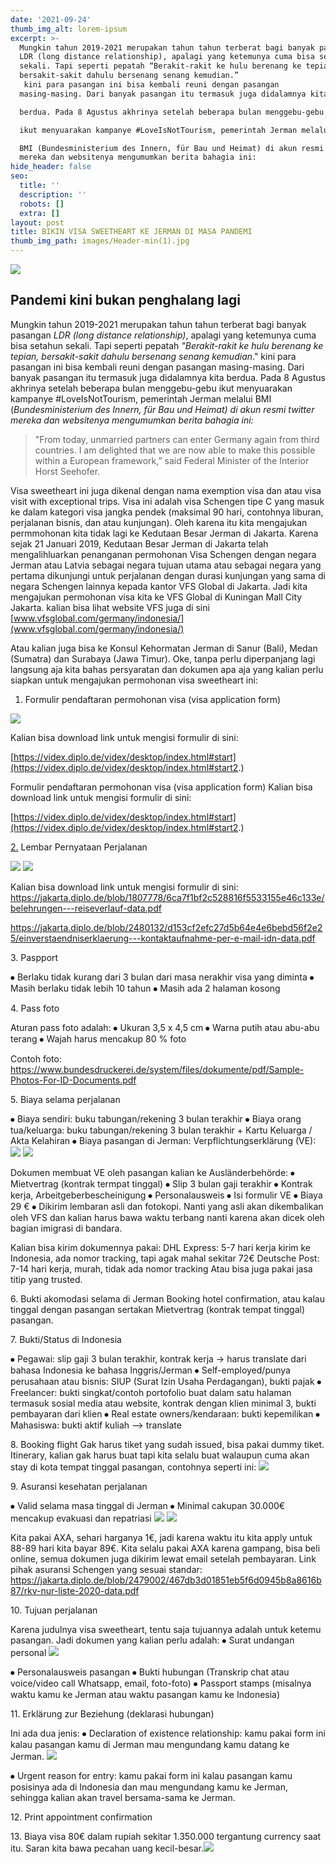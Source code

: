 ```yaml
---
date: '2021-09-24'
thumb_img_alt: lorem-ipsum
excerpt: >-
  Mungkin tahun 2019-2021 merupakan tahun tahun terberat bagi banyak pasangan
  LDR (long distance relationship), apalagi yang ketemunya cuma bisa setahun
  sekali. Tapi seperti pepatah “Berakit-rakit ke hulu berenang ke tepian,
  bersakit-sakit dahulu bersenang senang kemudian.”
   kini para pasangan ini bisa kembali reuni dengan pasangan 
  masing-masing. Dari banyak pasangan itu termasuk juga didalamnya kita 

  berdua. Pada 8 Agustus akhrinya setelah beberapa bulan menggebu-gebu 

  ikut menyuarakan kampanye #LoveIsNotTourism, pemerintah Jerman melalui 

  BMI (Bundesministerium des Innern, für Bau und Heimat) di akun resmi twitter
  mereka dan websitenya mengumumkan berita bahagia ini:
hide_header: false
seo:
  title: ''
  description: ''
  robots: []
  extra: []
layout: post
title: BIKIN VISA SWEETHEART KE JERMAN DI MASA PANDEMI
thumb_img_path: images/Header-min(1).jpg
---
```


![](https://i2.lensdump.com/i/gZYcRm.jpg)

## Pandemi kini bukan penghalang lagi

Mungkin tahun 2019-2021 merupakan tahun tahun terberat bagi banyak pasangan *LDR (long distance relationship)*, apalagi yang ketemunya cuma bisa setahun sekali. Tapi seperti pepatah *"Berakit-rakit ke hulu berenang ke tepian, bersakit-sakit dahulu bersenang senang kemudian*." kini para pasangan ini bisa kembali reuni dengan pasangan masing-masing. Dari banyak pasangan itu termasuk juga didalamnya kita berdua. Pada 8 Agustus akhrinya setelah beberapa bulan menggebu-gebu ikut menyuarakan kampanye #LoveIsNotTourism, pemerintah Jerman melalui BMI (*Bundesministerium des Innern, für Bau und Heimat) di akun resmi twitter mereka dan websitenya mengumumkan berita bahagia ini:*

> "From today, unmarried partners can enter Germany again from third
> countries. I am delighted that we are now able to make this possible
> within a European framework,” said Federal Minister of the Interior Horst Seehofer.

Visa sweetheart ini juga dikenal dengan nama exemption visa dan atau visa visit with exceptional trips. Visa ini adalah visa Schengen tipe C yang masuk ke dalam kategori visa jangka pendek (maksimal 90 hari, contohnya liburan, perjalanan bisnis, dan atau kunjungan). Oleh karena itu kita mengajukan permmohonan kita tidak lagi ke Kedutaan Besar Jerman di Jakarta. Karena sejak 21 Januari 2019, Kedutaan Besar Jerman di Jakarta telah mengalihluarkan penanganan permohonan Visa Schengen dengan negara Jerman atau Latvia sebagai negara tujuan utama atau sebagai negara yang pertama dikunjungi untuk perjalanan dengan durasi kunjungan yang sama di negara Schengen lainnya kepada kantor VFS Global di Jakarta. Jadi kita mengajukan permohonan visa kita ke VFS Global di Kuningan Mall City Jakarta. kalian bisa lihat website VFS juga di sini [www.vfsglobal.com/germany/indonesia/](www.vfsglobal.com/germany/indonesia/)

Atau kalian juga bisa ke Konsul Kehormatan Jerman di Sanur (Bali), Medan (Sumatra) dan Surabaya (Jawa Timur). Oke, tanpa perlu diperpanjang lagi langsung aja kita bahas persyaratan dan dokumen apa aja yang kalian perlu siapkan untuk mengajukan permohonan visa sweetheart ini:

1.  Formulir pendaftaran permohonan visa (visa application form)

![](https://i.lensdump.com/i/gZYoBH.jpg)

Kalian bisa download link untuk mengisi formulir di sini:

[https://videx.diplo.de/videx/desktop/index.html#start](https://videx.diplo.de/videx/desktop/index.html#start2.)

Formulir pendaftaran permohonan visa (visa application form)
Kalian bisa download link untuk mengisi formulir di sini:

[https://videx.diplo.de/videx/desktop/index.html#start](https://videx.diplo.de/videx/desktop/index.html#start2.)

[2.](https://videx.diplo.de/videx/desktop/index.html#start2.) Lembar Pernyataan Perjalanan

![](https://i2.lensdump.com/i/gZYN2c.jpg)
![](https://i1.lensdump.com/i/gZYuo1.jpg)

Kalian bisa download link untuk mengisi formulir di sini:
https://jakarta.diplo.de/blob/1807778/6ca7f1bf2c528816f5533155e46c133e/belehrungen---reiseverlauf-data.pdf

https://jakarta.diplo.de/blob/2480132/d153cf2efc27d5b64e4e6bebd56f2e25/einverstaendniserklaerung---kontaktaufnahme-per-e-mail-idn-data.pdf

3\. Paspport

⦁	Berlaku tidak kurang dari 3 bulan dari masa nerakhir visa yang diminta
⦁	Masih berlaku tidak lebih 10 tahun
⦁	Masih ada 2 halaman kosong

4\. Pass foto

Aturan pass foto adalah:
⦁	Ukuran 3,5 x 4,5 cm
⦁	Warna putih atau abu-abu terang
⦁	Wajah harus mencakup 80 % foto

Contoh foto:
https://www.bundesdruckerei.de/system/files/dokumente/pdf/Sample-Photos-For-ID-Documents.pdf

5\. Biaya selama perjalanan

⦁	Biaya sendiri: buku tabungan/rekening 3 bulan terakhir
⦁	Biaya orang tua/keluarga: buku tabungan/rekening 3 bulan terakhir + Kartu Keluarga / Akta Kelahiran
⦁	Biaya pasangan di Jerman: Verpflichtungserklärung (VE):
![](https://i3.lensdump.com/i/gZYPJK.jpg)
![](https://i.lensdump.com/i/gZYfeZ.jpg)

Dokumen membuat VE oleh pasangan kalian ke Ausländerbehörde:
⦁	Mietvertrag (kontrak termpat tinggal)
⦁	Slip 3 bulan gaji terakhir
⦁	Kontrak kerja, Arbeitgeberbescheinigung
⦁	Personalausweis
⦁	Isi formulir VE
⦁	Biaya 29 €
⦁	Dikirim lembaran asli dan fotokopi. Nanti yang asli akan dikembalikan oleh VFS dan kalian harus bawa waktu terbang nanti karena akan dicek oleh bagian imigrasi di bandara.

Kalian bisa kirim dokumennya pakai:
DHL Express: 5-7 hari kerja kirim ke Indonesia, ada nomor tracking, tapi agak mahal sekitar 72€
Deutsche Post: 7-14 hari kerja, murah, tidak ada nomor tracking
Atau bisa juga pakai jasa titip yang trusted.

6\. Bukti akomodasi selama di Jerman
Booking hotel confirmation, atau kalau tinggal dengan pasangan sertakan Mietvertrag (kontrak tempat tinggal) pasangan.

7\. Bukti/Status di Indonesia

⦁	Pegawai: slip gaji 3 bulan terakhir, kontrak kerja -> harus translate dari bahasa Indonesia ke bahasa Inggris/Jerman
⦁	Self-employed/punya perusahaan atau bisnis: SIUP (Surat Izin Usaha Perdagangan), bukti pajak
⦁	Freelancer: bukti singkat/contoh portofolio buat dalam satu halaman termasuk sosial media atau website, kontrak dengan klien minimal 3, bukti pembayaran dari klien
⦁	Real estate owners/kendaraan: bukti kepemilikan
⦁	Mahasiswa: bukti aktif kuliah --> translate

8\. Booking flight
Gak harus tiket yang sudah issued, bisa pakai dummy tiket. 
Itinerary, kalian gak harus buat tapi kita selalu buat walaupun cuma akan stay di kota tempat tinggal pasangan, contohnya seperti ini:
![](https://lensdump.com/i/gZYY0x)


9\. Asuransi kesehatan perjalanan

⦁	Valid selama masa tinggal di Jerman
⦁	Minimal cakupan 30.000€ mencakup evakuasi dan repatriasi
![](https://i1.lensdump.com/i/gZYvpe.jpg)
![](https://i.lensdump.com/i/gZYH2q.jpg)


Kita pakai AXA, sehari harganya 1€, jadi karena waktu itu kita apply untuk 88-89 hari kita bayar 89€. Kita selalu pakai AXA karena gampang, bisa beli online, semua dokumen juga dikirim lewat email setelah pembayaran.
Link pihak asuransi Schengen yang sesuai standar:
https://jakarta.diplo.de/blob/2479002/467db3d01851eb5f6d0945b8a8616b87/rkv-nur-liste-2020-data.pdf

10\. Tujuan perjalanan

Karena judulnya visa sweetheart, tentu saja tujuannya adalah untuk ketemu pasangan. Jadi dokumen yang kalian perlu adalah:
⦁	Surat undangan personal
![](https://i1.lensdump.com/i/gZYlJA.jpg)

⦁	Personalausweis pasangan
⦁	Bukti hubungan (Transkrip chat atau voice/video call Whatsapp, email, foto-foto)
⦁	Passport stamps (misalnya waktu kamu ke Jerman atau waktu pasangan kamu ke Indonesia)

11\. Erklärung zur Beziehung (deklarasi hubungan)

Ini ada dua jenis:
⦁	Declaration of existence relationship: kamu pakai form ini kalau pasangan kamu di Jerman mau mengundang kamu datang ke Jerman.
![](https://i1.lensdump.com/i/gZYlJA.jpg)

⦁	Urgent reason for entry: kamu pakai form ini kalau pasangan kamu posisinya ada di Indonesia dan mau mengundang kamu ke Jerman, sehingga kalian akan travel bersama-sama ke Jerman.

12\. Print appointment confirmation

13\. Biaya visa
80€ dalam rupiah sekitar 1.350.000 tergantung currency saat itu. Saran kita bawa pecahan uang kecil-besar.![](https://twitter.com/BMI_Bund/status/1291979153416138752?s=20)
